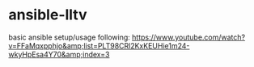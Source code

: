 # ansible-lltv
basic ansible setup/usage following: https://www.youtube.com/watch?v=FFaMqxpphjo&amp;list=PLT98CRl2KxKEUHie1m24-wkyHpEsa4Y70&amp;index=3
